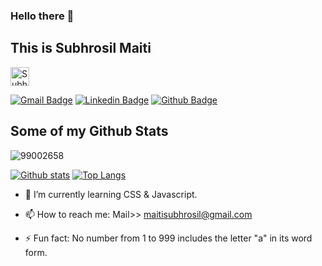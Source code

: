 ### Hello there 👋
## This is Subhrosil Maiti<a href="https://dev.to/subhrosilmaiti">
  <img src="https://d2fltix0v2e0sb.cloudfront.net/dev-badge.svg" alt="Subhrosil Maiti's DEV Profile" height="30" width="30">
</a>

[![Gmail Badge](https://img.shields.io/badge/-subhrosil.maiti@ltts.com-c14438?style=flat&logo=Gmail&logoColor=white&link=mailto:subhrosil.maiti@ltts.com)](mailto:subhrosil.maiti@ltts.com) 
[![Linkedin Badge](https://img.shields.io/badge/-www.linkedin.com/in/subhrosilmaiti-0072b1?style=flat&logo=Linkedin&logoColor=white&link=https://www.linkedin.com/in/www.linkedin.com/in/subhrosilmaiti/)](https://www.linkedin.com/in/www.linkedin.com/in/subhrosil-maiti/)
[![Github Badge](https://img.shields.io/badge/-99002658-grey?style=flat&logo=github&logoColor=white&link=https://github.com/99002658/)](https://www.github.com/99002658/) 

<!-- [![Subhrosil Maiti's DEV Badge](https://d2fltix0v2e0sb.cloudfront.net/dev-badge.svg)](https://dev.to/subhrosilmaiti) -->


## Some of my Github Stats
<p align=left> <img src=https://komarev.com/ghpvc/?username=99002658 alt=99002658 /> </p>

[![Github stats](https://github-readme-stats.vercel.app/api?username=99002658&show_icons=true&include_all_commits=true)](https://github.com/99002658/github-readme-stats)
[![Top Langs](https://github-readme-stats.vercel.app/api/top-langs/?username=99002658&layout=compact)](https://github.com/99002658/github-readme-stats)


<!--
- 🔭 I’m currently working on ... -->
- 🌱 I’m currently learning CSS & Javascript.
<!-- 
- 👯 I’m looking to collaborate on ...
- 🤔 I’m looking for help with ...
- 💬 Ask me about ... -->
- 📫 How to reach me: Mail>> maitisubhrosil@gmail.com
<!--
- 😄 Pronouns: -->
- ⚡ Fun fact: No number from 1 to 999 includes the letter "a" in its word form.

